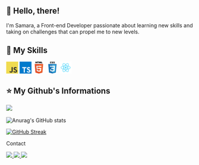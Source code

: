 

## 💜 Hello, there!

I'm Samara, a Front-end Developer passionate about learning new skills and taking on challenges that can propel me to new levels.

## 🚀 My Skills

<code><img height="32" src="https://raw.githubusercontent.com/github/explore/80688e429a7d4ef2fca1e82350fe8e3517d3494d/topics/javascript/javascript.png" alt="Javascript"/></code>
<code><img height="32" src="https://raw.githubusercontent.com/github/explore/80688e429a7d4ef2fca1e82350fe8e3517d3494d/topics/typescript/typescript.png" alt="Typescript"/></code>
<code><img height="32" src="https://raw.githubusercontent.com/github/explore/80688e429a7d4ef2fca1e82350fe8e3517d3494d/topics/html/html.png" alt="HTML5"/></code>
<code><img height="32" src="https://raw.githubusercontent.com/github/explore/80688e429a7d4ef2fca1e82350fe8e3517d3494d/topics/css/css.png" alt="CSS"/></code>
<code><img height="32" src="https://raw.githubusercontent.com/github/explore/80688e429a7d4ef2fca1e82350fe8e3517d3494d/topics/react/react.png" alt="React"/></code>



## ⭐ My Github's Informations
 <div align="rigth">
   <img src="https://github-readme-stats.vercel.app/api/top-langs/?username=scarvalhos&layout=compact&langs_count=7&theme=gotham"/>

   ![Anurag's GitHub stats](https://github-readme-stats.vercel.app/api?username=scarvalhos&show_icons=true&theme=gotham)
   
   [![GitHub Streak](https://github-readme-streak-stats.herokuapp.com/?user=scarvalhos&theme=github-dark)](https://github-readme-streak-stats.herokuapp.com/?user=scarvalhos&theme=github-dark)
</div>

Contact

<p align="rigth">
  <a href="https://instagram.com/devcarvalhos/">
    <img
      align="rigth"
      src="https://img.shields.io/badge/Instagram-1C1C1C?style=for-the-badge&logo=instagram&logoColor=ffffff"
    />
  </a>
  <a href="https://www.linkedin.com/in/samcarvalhos/">
    <img
         align="rigth"
         src="https://img.shields.io/badge/LinkedIn-1C1C1C?style=for-the-badge&logo=linkedin&logoColor=ffffff"
  </a>
  <a href="mailto:samcarvalhods@gmail.com">
    <img
      align="rigth"
      src="https://img.shields.io/badge/Gmail-1C1C1C?style=for-the-badge&logo=youtube&logoColor=ffffff"
    />
  </a>
</p>
